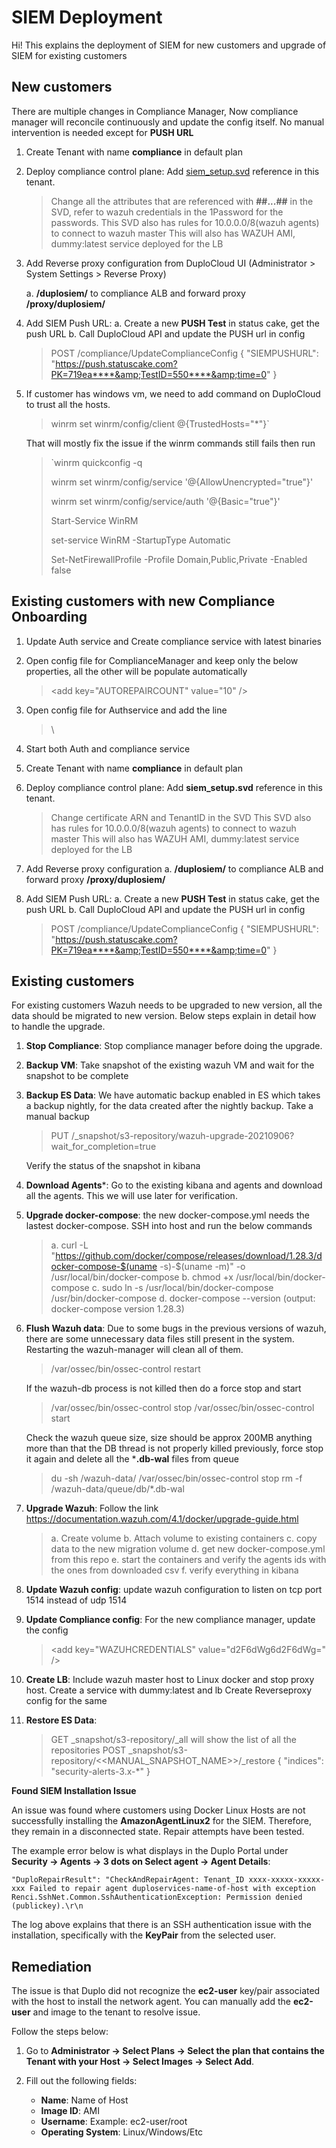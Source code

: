 # SIEM Deployment

Hi! This explains the deployment of SIEM for new customers and upgrade of SIEM for existing customers


## New customers
There are multiple changes in Compliance Manager, Now compliance manager will reconcile continuously and update the config itself. No manual intervention is needed except for **PUSH URL**


1. Create Tenant with name **compliance** in default plan
2. Deploy compliance control plane: Add [siem_setup.svd](./siem_setup.svd) reference in this tenant.
	> Change all the attributes that are referenced with **##...##** in the SVD, refer to wazuh credentials in the 1Password for the passwords.
	    This SVD also has rules for 10.0.0.0/8(wazuh agents) to connect to wazuh master
    	This will also has WAZUH AMI, dummy:latest service deployed for the LB 

3. Add Reverse proxy configuration from DuploCloud UI (Administrator > System Settings > Reverse Proxy)

	a. **/duplosiem/**  to compliance ALB and forward proxy **/proxy/duplosiem/**

4. Add SIEM Push URL:
	a. Create a new **PUSH Test**  in status cake, get the push URL
	b. Call DuploCloud API and update the PUSH url in config
	> POST /compliance/UpdateComplianceConfig
		{
		"SIEMPUSHURL": "https://push.statuscake.com?PK=719ea****&amp;TestID=550****&amp;time=0"
		}
5. If customer has windows vm, we need to add command on DuploCloud to trust all the hosts.
	> winrm set winrm/config/client @{TrustedHosts="*"}`
	
	That will mostly fix the issue if the winrm commands still fails then run 	
	> `winrm quickconfig -q
	> 
	> winrm set winrm/config/service '@{AllowUnencrypted="true"}'
	> 
	> winrm set winrm/config/service/auth '@{Basic="true"}'
	> 
	> Start-Service WinRM
	>
	> set-service WinRM -StartupType Automatic	
	>
	> Set-NetFirewallProfile -Profile Domain,Public,Private -Enabled false



## Existing customers with new Compliance Onboarding
1. Update Auth service and Create compliance service with latest binaries
2. Open config file for ComplianceManager and keep only the below properties, all the other will be populate automatically
	> \<add key="AUTOREPAIRCOUNT" value="10" />
	<add key="WAZUHCREDENTIALS" value="d2F6dWg6d2F6dWg=" />
	<add key="WAZUHUIURL" value="/proxy/duplosiem/app/wazuh" />
	<add key="RESETCONFIG" value="true" />
3. Open config file for Authservice and add the line 
	> \ <add key="COMPLIANCEENDPOINT" value="http://127.0.0.1:40030" />
4. Start both Auth and compliance service
5. Create Tenant with name **compliance** in default plan
6. Deploy compliance control plane: Add **siem_setup.svd** reference in this tenant.
	> Change certificate ARN and TenantID in the SVD
	    This SVD also has rules for 10.0.0.0/8(wazuh agents) to connect to wazuh master
    	This will also has WAZUH AMI, dummy:latest service deployed for the LB 

7. Add Reverse proxy configuration
	a. **/duplosiem/**  to compliance ALB and forward proxy **/proxy/duplosiem/**
	
8. Add SIEM Push URL:
	a. Create a new **PUSH Test**  in status cake, get the push URL
	b. Call DuploCloud API and update the PUSH url in config
	> POST /compliance/UpdateComplianceConfig
		{
		"SIEMPUSHURL": "https://push.statuscake.com?PK=719ea****&amp;TestID=550****&amp;time=0"
		}

## Existing customers

For existing customers Wazuh needs to be upgraded to new version, all the data should be migrated to new version. Below steps explain in detail how to handle the upgrade.

1. **Stop Compliance**: Stop compliance manager before doing the upgrade.
2. **Backup VM**: Take snapshot of the existing wazuh VM and wait for the snapshot to be complete
3. **Backup ES Data**: We have automatic backup enabled in ES which takes a backup nightly, for the data created after the nightly backup. Take a manual backup 
	> PUT /_snapshot/s3-repository/wazuh-upgrade-20210906?wait_for_completion=true

	Verify the status of the snapshot in kibana
4. **Download Agents***: Go to the existing kibana and agents and download all the agents. This we will use later for verification. 	
5. **Upgrade docker-compose**: the new docker-compose.yml needs the lastest docker-compose. SSH into host and run the below commands
	> a. curl -L "https://github.com/docker/compose/releases/download/1.28.3/docker-compose-$(uname -s)-$(uname -m)" -o /usr/local/bin/docker-compose
	> b. chmod +x /usr/local/bin/docker-compose
	> c. sudo ln -s /usr/local/bin/docker-compose /usr/bin/docker-compose
	> d. docker-compose --version (output: docker-compose version 1.28.3)

6. **Flush Wazuh data**: Due to some bugs in the previous versions of wazuh, there are some unnecessary data files still present in the system. Restarting the wazuh-manager will clean all of them.
	> /var/ossec/bin/ossec-control restart
	
	If the wazuh-db process is not killed then do a force stop and start
	> /var/ossec/bin/ossec-control stop
		/var/ossec/bin/ossec-control start

	Check the wazuh queue size, size should be approx 200MB anything more than that the DB thread is not properly killed previously, force stop it again and delete all the ***.db-wal** files from queue
	> du -sh /wazuh-data/
		/var/ossec/bin/ossec-control stop
		rm -f /wazuh-data/queue/db/*.db-wal

6. **Upgrade Wazuh**: Follow the link https://documentation.wazuh.com/4.1/docker/upgrade-guide.html
	>  a. Create volume
		b. Attach volume to existing containers
		c. copy data to the new migration volume
		d. get new docker-compose.yml from this repo 
		e. start the containers and verify the agents ids with the ones from downloaded csv	
		f. verify everything in kibana	
7. **Update Wazuh config**: update wazuh configuration to listen on tcp port 1514 instead of udp 1514	
	
8. **Update Compliance config**: For the new compliance manager, update the config 
	>  \<add key="WAZUHCREDENTIALS" value="d2F6dWg6d2F6dWg=" /> 
9. **Create LB**: Include wazuh master host to Linux docker and stop proxy host. Create a service with dummy:latest and lb
	Create Reverseproxy config for the same	
10. **Restore ES Data**: 
	> GET _snapshot/s3-repository/_all will show the list of all the repositories
	> POST _snapshot/s3-repository/<<MANUAL_SNAPSHOT_NAME>>/_restore
	  {
	  	"indices": "security-alerts-3.x-*"
	  }	

**Found SIEM Installation Issue**

An issue was found where customers using Docker Linux Hosts are not successfully installing the **AmazonAgentLinux2** for the SIEM. Therefore, they remain in a disconnected state. Repair attempts have been tested.

The example error below is what displays in the Duplo Portal under **Security → Agents → 3 dots on Select agent → Agent Details**:

```
"DuploRepairResult": "CheckAndRepairAgent: Tenant_ID xxxx-xxxxx-xxxxx-xxx Failed to repair agent duploservices-name-of-host with exception Renci.SshNet.Common.SshAuthenticationException: Permission denied (publickey).\r\n
```

The log above explains that there is an SSH authentication issue with the installation, specifically with the **KeyPair** from the selected user.

## Remediation

The issue is that Duplo did not recognize the **ec2-user** key/pair associated with the host to install the network agent. You can manually add the **ec2-user** and image to the tenant to resolve issue.

Follow the steps below:

1. Go to **Administrator → Select Plans → Select the plan that contains the Tenant with your Host → Select Images → Select Add**.

2. Fill out the following fields:
   - **Name**: Name of Host
   - **Image ID**: AMI
   - **Username**: Example: ec2-user/root
   - **Operating System**: Linux/Windows/Etc
```
